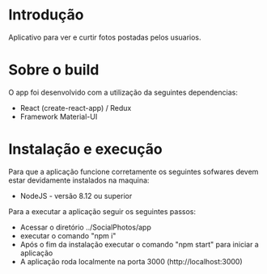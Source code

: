 # Introdução

Aplicativo para ver e curtir fotos postadas pelos usuarios.

# Sobre o build

O app foi desenvolvido com a utilização da seguintes dependencias:

- React (create-react-app) / Redux 
- Framework Material-UI

# Instalação e execução

Para que a aplicação funcione corretamente os seguintes sofwares devem estar
devidamente instalados na maquina: 

- NodeJS - versão 8.12 ou superior

Para a executar a aplicação seguir os seguintes passos:

- Acessar o diretório ../SocialPhotos/app
- executar o comando "npm i"
- Após o fim da instalação executar o comando "npm start" para iniciar a 
aplicação
- A aplicação roda localmente na porta 3000 (http://localhost:3000)